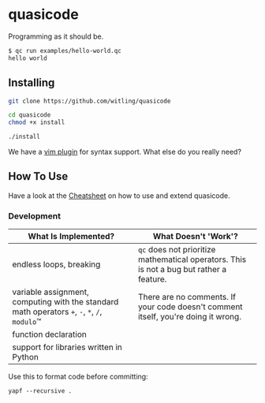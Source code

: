 # quasicode

Programming as it should be.

``` bash
$ qc run examples/hello-world.qc
hello world
```

## Installing

``` bash
git clone https://github.com/witling/quasicode

cd quasicode
chmod +x install

./install
```

We have a [vim plugin](https://github.com/witling/quasi.vim) for syntax support. What else do you really need?

## How To Use

Have a look at the [Cheatsheet](./CHEATSHEET.md) on how to use and extend quasicode. 

### Development

What Is Implemented? | What Doesn't 'Work'?
---|---
endless loops, breaking | `qc` does not prioritize mathematical operators. This is not a bug but rather a feature.
variable assignment, computing with the standard math operators `+`, `-`, `*`, `/`, `modulo`™ | There are no comments. If your code doesn't comment itself, you're doing it wrong.
function declaration | 
support for libraries written in Python | 

Use this to format code before committing:

```
yapf --recursive .
```
